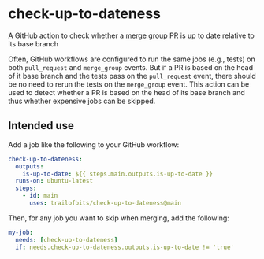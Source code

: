 # check-up-to-dateness

A GitHub action to check whether a [merge group] PR is up to date relative to its base branch

Often, GitHub workflows are configured to run the same jobs (e.g., tests) on both `pull_request` and `merge_group` events. But if a PR is based on the head of it base branch and the tests pass on the `pull_request` event, there should be no need to rerun the tests on the `merge_group` event. This action can be used to detect whether a PR is based on the head of its base branch and thus whether expensive jobs can be skipped.

## Intended use

Add a job like the following to your GitHub workflow:

```yml
check-up-to-dateness:
  outputs:
    is-up-to-date: ${{ steps.main.outputs.is-up-to-date }}
  runs-on: ubuntu-latest
  steps:
    - id: main
      uses: trailofbits/check-up-to-dateness@main
```

Then, for any job you want to skip when merging, add the following:

```yml
my-job:
  needs: [check-up-to-dateness]
  if: needs.check-up-to-dateness.outputs.is-up-to-date != 'true'
```

[merge group]: https://docs.github.com/en/repositories/configuring-branches-and-merges-in-your-repository/configuring-pull-request-merges/managing-a-merge-queue
